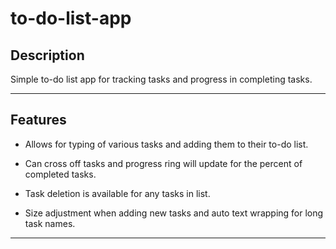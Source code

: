 # to-do-list-app

<h2>Description</h2>
Simple to-do list app for tracking tasks and progress in completing tasks.

------------------------------------------------------------------------------------
<h2>Features</h2>

- Allows for typing of various tasks and adding them to their to-do list.

- Can cross off tasks and progress ring will update for the percent of completed tasks.
  
- Task deletion is available for any tasks in list.
  
- Size adjustment when adding new tasks and auto text wrapping for long task names.
  
------------------------------------------------------------------------------------
